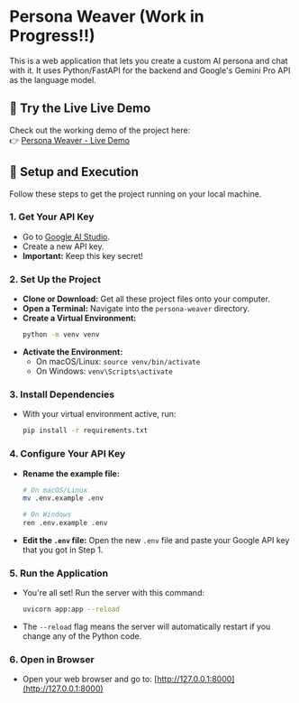 # Persona Weaver (Work in Progress!!)

This is a web application that lets you create a custom AI persona and chat with it. It uses Python/FastAPI for the backend and Google's Gemini Pro API as the language model.

## 🚀 Try the Live Live Demo

Check out the working demo of the project here:  
👉 [Persona Weaver - Live Demo](https://persona-weaver-git-main-vageesha-datta-gs-projects.vercel.app)

## 🚀 Setup and Execution

Follow these steps to get the project running on your local machine.

### 1. Get Your API Key

- Go to [Google AI Studio](https://aistudio.google.com/app/apikey).
- Create a new API key.
- **Important:** Keep this key secret!

### 2. Set Up the Project

- **Clone or Download:** Get all these project files onto your computer.
- **Open a Terminal:** Navigate into the `persona-weaver` directory.
- **Create a Virtual Environment:**
  ```bash
  python -m venv venv
  ```
- **Activate the Environment:**
  - On macOS/Linux: `source venv/bin/activate`
  - On Windows: `venv\Scripts\activate`

### 3. Install Dependencies

- With your virtual environment active, run:
  ```bash
  pip install -r requirements.txt
  ```

### 4. Configure Your API Key

- **Rename the example file:**
  ```bash
  # On macOS/Linux
  mv .env.example .env

  # On Windows
  ren .env.example .env
  ```
- **Edit the `.env` file:** Open the new `.env` file and paste your Google API key that you got in Step 1.

### 5. Run the Application

- You're all set! Run the server with this command:
  ```bash
  uvicorn app:app --reload
  ```
- The `--reload` flag means the server will automatically restart if you change any of the Python code.

### 6. Open in Browser

- Open your web browser and go to:
  [http://127.0.0.1:8000](http://127.0.0.1:8000)


